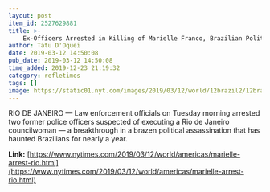 ```yaml
---
layout: post
item_id: 2527629881
title: >-
    Ex-Officers Arrested in Killing of Marielle Franco, Brazilian Politician and Activist
author: Tatu D'Oquei
date: 2019-03-12 14:50:08
pub_date: 2019-03-12 14:50:08
time_added: 2019-12-23 21:19:32
category: refletimos
tags: []
image: https://static01.nyt.com/images/2019/03/12/world/12brazil2/12brazil2-facebookJumbo.jpg
---
```


RIO DE JANEIRO — Law enforcement officials on Tuesday morning arrested two former police officers suspected of executing a Rio de Janeiro councilwoman — a breakthrough in a brazen political assassination that has haunted Brazilians for nearly a year.

**Link:** [https://www.nytimes.com/2019/03/12/world/americas/marielle-arrest-rio.html](https://www.nytimes.com/2019/03/12/world/americas/marielle-arrest-rio.html)

